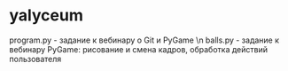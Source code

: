 # yalyceum
program.py - задание к вебинару о Git и PyGame
\n
balls.py - задание к вебинару PyGame: рисование и смена кадров, обработка действий пользователя
